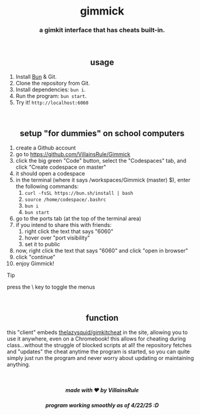 <div align="center">
    <h1>gimmick</h1>
    <h3>a gimkit interface that has cheats built-in.</h3>
    <br>
    <h2>usage</h2>
</div>

1. Install [Bun](https://bun.sh) & Git.
2. Clone the repository from Git.
3. Install dependencies: `bun i`.
4. Run the program: `bun start`.
5. Try it! `http://localhost:6060`

<br>
<h2 align="center">setup "for dummies" on school computers</h2>

1. create a Github account
2. go to https://github.com/VillainsRule/Gimmick
3. click the big green "Code" button, select the "Codespaces" tab, and click "Create codespace on master"
4. it should open a codespace
5. in the terminal (where it says /workspaces/Gimmick (master) $), enter the following commands:
   1. `curl -fsSL https://bun.sh/install | bash`
   2. `source /home/codespace/.bashrc`
   3. `bun i`
   4. `bun start`
6. go to the ports tab (at the top of the terminal area)
7. if you intend to share this with friends:
   1. right click the text that says "6060"
   2. hover over "port visibility"
   3. set it to public
8. now, right click the text that says "6060" and click "open in browser"
9. click "continue"
10. enjoy Gimmick!

> [!TIP]
> press the \ key to toggle the menus

<br>
<h2 align="center">function</h2>

this "client" embeds [thelazysquid/gimkitcheat](https://github.com/TheLazySquid/GimkitCheat) in the site, allowing you to use it anywhere, even on a Chromebook! this allows for cheating during class...without the struggle of blocked scripts at all! the repository fetches and "updates" the cheat anytime the program is started, so you can quite simply just run the program and never worry about updating or maintaining anything.

<br>
<h5 align="center">made with ❤️ by <b>VillainsRule</b></h5>
<h5 align="center">program working smoothly as of 4/22/25 :D</h5>